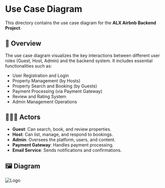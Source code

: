 # Use Case Diagram

This directory contains the use case diagram for the **ALX Airbnb Backend Project**.

## 📌 Overview

The use case diagram visualizes the key interactions between different user roles (Guest, Host, Admin) and the backend system. It includes essential functionalities such as:

- User Registration and Login
- Property Management (by Hosts)
- Property Search and Booking (by Guests)
- Payment Processing (via Payment Gateway)
- Review and Rating System
- Admin Management Operations

## 🧑‍🤝‍🧑 Actors

- **Guest**: Can search, book, and review properties.
- **Host**: Can list, manage, and respond to bookings.
- **Admin**: Oversees the platform, users, and content.
- **Payment Gateway**: Handles payment processing.
- **Email Service**: Sends notifications and confirmations.

## 🖼️ Diagram

![Logo]('./AirBnBUseCaseDiagram.png')

